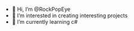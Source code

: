 - 👋 Hi, I’m @RockPopEye
- 👀 I’m interested in creating interesting projects
- 🌱 I’m currently learning c#

<!---
RockPopEye/RockPopEye is a ✨ special ✨ repository because its `README.md` (this file) appears on your GitHub profile.
You can click the Preview link to take a look at your changes.
--->
